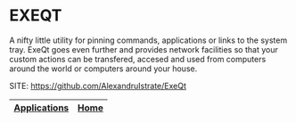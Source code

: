 # EXEQT

 A nifty little utility for pinning commands, applications or links
 to the system tray. ExeQt goes even further and provides network
 facilities so that your custom actions can be transfered, accesed
 and used from computers around the world or computers around your
 house.
 
 SITE: https://github.com/AlexandruIstrate/ExeQt

 | [Applications](https://portable-linux-apps.github.io/apps.html) | [Home](https://portable-linux-apps.github.io)
 | --- | --- |
